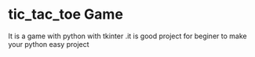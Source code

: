 # tic_tac_toe Game 
It is a game with python with tkinter .it is good project  for beginer to make your python easy  project 

